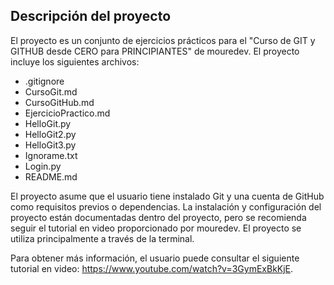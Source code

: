## Descripción del proyecto

El proyecto es un conjunto de ejercicios prácticos para el "Curso de GIT y GITHUB desde CERO para PRINCIPIANTES" de mouredev. El proyecto incluye los siguientes archivos:

- .gitignore
- CursoGit.md
- CursoGitHub.md
- EjercicioPractico.md
- HelloGit.py
- HelloGit2.py
- HelloGit3.py
- Ignorame.txt
- Login.py
- README.md

El proyecto asume que el usuario tiene instalado Git y una cuenta de GitHub como requisitos previos o dependencias. La instalación y configuración del proyecto están documentadas dentro del proyecto, pero se recomienda seguir el tutorial en video proporcionado por mouredev. El proyecto se utiliza principalmente a través de la terminal.

Para obtener más información, el usuario puede consultar el siguiente tutorial en video: https://www.youtube.com/watch?v=3GymExBkKjE.

